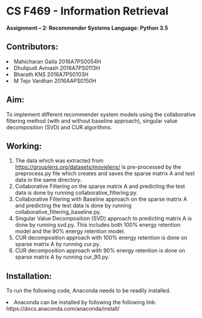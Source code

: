 <h1>CS F469 - Information Retrieval</h1>
<b>Assignment – 2: Recommender Systems</b>
<b>Language:	Python 3.5</b>

<h2>Contributors:</h2>
<li>Mahicharan Galla		2016A7PS0054H</li>
<li>Dhulipudi Avinash		2016A7PS0113H</li>
<li>Bharath KNS			2016A7PS0103H</li>
<li>M Tejo Vardhan			2016AAPS0150H</li>

<h2>Aim:</h2>
To implement different recommender system models using the collaborative filtering method (with and without baseline approach), singular value decomposition (SVD) and CUR algorithms.

<h2>Working:</h2>

1.	The data which was extracted from https://grouplens.org/datasets/movielens/ is pre-processed by the preprocess.py file which creates and saves the sparse matrix A and test data in the same directory.
2.	Collaborative Filtering on the sparse matrix A and predicting the test data is done by running collaborative_filtering.py.
3.	Collaborative Filtering with Baseline approach on the sparse matrix A and predicting the test data is done by running collaborative_filtering_baseline.py.
4.	Singular Value Decomposition (SVD) approach to predicting matrix A is done by running svd.py. This includes both 100% energy retention model and the 90% energy retention model.
5.	CUR decomposition approach with 100% energy retention is done on sparse matrix A by running cur.py.
6.	CUR decomposition approach with 90% energy retention is done on sparse matrix A by running cur_90.py.

<h2>Installation:</h2>

To run the following code, Anaconda needs to be readily installed.
<li>Anaconda can be installed by following the following link: https://docs.anaconda.com/anaconda/install/</li>
